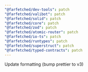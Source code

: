 ```yaml
---
"@farfetched/dev-tools": patch
"@farfetched/valibot": patch
"@farfetched/solid": patch
"@farfetched/core": patch
"@farfetched/zod": patch
"@farfetched/atomic-router": patch
"@farfetched/io-ts": patch
"@farfetched/runtypes": patch
"@farfetched/superstruct": patch
"@farfetched/typed-contracts": patch
---
```


Update formatting (bump prettier to v3)
